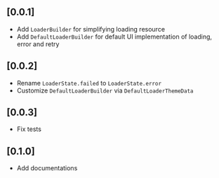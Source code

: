 ## [0.0.1]

* Add `LoaderBuilder` for simplifying loading resource
* Add `DefaultLoaderBuilder` for default UI implementation of loading, error and retry

## [0.0.2]

* Rename `LoaderState.failed` to `LoaderState.error`
* Customize `DefaultLoaderBuilder` via `DefaultLoaderThemeData`

## [0.0.3]

* Fix tests

## [0.1.0]

* Add documentations
